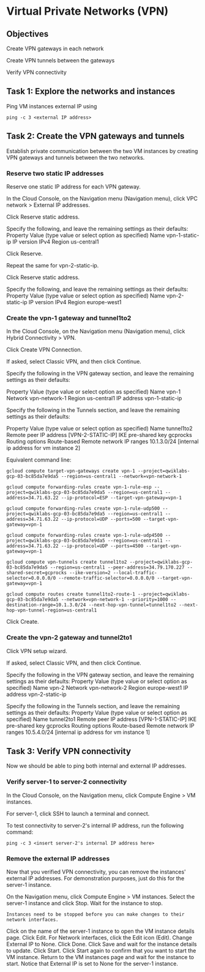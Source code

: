 # Virtual Private Networks (VPN)

## Objectives

Create VPN gateways in each network

Create VPN tunnels between the gateways

Verify VPN connectivity

## Task 1: Explore the networks and instances

Ping VM instances external IP using 
```
ping -c 3 <external IP address>
```

## Task 2: Create the VPN gateways and tunnels

Establish private communication between the two VM instances by creating VPN gateways and tunnels between the two networks.

### Reserve two static IP addresses

Reserve one static IP address for each VPN gateway.

In the Cloud Console, on the Navigation menu (Navigation menu), click VPC network > External IP addresses.

Click Reserve static address.

Specify the following, and leave the remaining settings as their defaults:
Property	Value (type value or select option as specified)
Name	vpn-1-static-ip
IP version	IPv4
Region	us-central1

Click Reserve.

Repeat the same for vpn-2-static-ip.

Click Reserve static address.

Specify the following, and leave the remaining settings as their defaults:
Property	Value (type value or select option as specified)
Name	vpn-2-static-ip
IP version	IPv4
Region	europe-west1

### Create the vpn-1 gateway and tunnel1to2

In the Cloud Console, on the Navigation menu (Navigation menu), click Hybrid Connectivity > VPN.

Click Create VPN Connection.

If asked, select Classic VPN, and then click Continue.

Specify the following in the VPN gateway section, and leave the remaining settings as their defaults:

Property	Value (type value or select option as specified)
Name	vpn-1
Network	vpn-network-1
Region	us-central1
IP address	vpn-1-static-ip

Specify the following in the Tunnels section, and leave the remaining settings as their defaults:

Property	Value (type value or select option as specified)
Name	tunnel1to2
Remote peer IP address	[VPN-2-STATIC-IP]
IKE pre-shared key	gcprocks
Routing options	Route-based
Remote network IP ranges	10.1.3.0/24 [internal ip address for vm instance 2]

Equivalent command line: 
```
gcloud compute target-vpn-gateways create vpn-1 --project=qwiklabs-gcp-03-bc85da7e9da5 --region=us-central1 --network=vpn-network-1 

gcloud compute forwarding-rules create vpn-1-rule-esp --project=qwiklabs-gcp-03-bc85da7e9da5 --region=us-central1 --address=34.71.63.22 --ip-protocol=ESP --target-vpn-gateway=vpn-1 

gcloud compute forwarding-rules create vpn-1-rule-udp500 --project=qwiklabs-gcp-03-bc85da7e9da5 --region=us-central1 --address=34.71.63.22 --ip-protocol=UDP --ports=500 --target-vpn-gateway=vpn-1 

gcloud compute forwarding-rules create vpn-1-rule-udp4500 --project=qwiklabs-gcp-03-bc85da7e9da5 --region=us-central1 --address=34.71.63.22 --ip-protocol=UDP --ports=4500 --target-vpn-gateway=vpn-1 

gcloud compute vpn-tunnels create tunnel1to2 --project=qwiklabs-gcp-03-bc85da7e9da5 --region=us-central1 --peer-address=34.79.170.227 --shared-secret=gcprocks --ike-version=2 --local-traffic-selector=0.0.0.0/0 --remote-traffic-selector=0.0.0.0/0 --target-vpn-gateway=vpn-1 

gcloud compute routes create tunnel1to2-route-1 --project=qwiklabs-gcp-03-bc85da7e9da5 --network=vpn-network-1 --priority=1000 --destination-range=10.1.3.0/24 --next-hop-vpn-tunnel=tunnel1to2 --next-hop-vpn-tunnel-region=us-central1
```

Click Create.

### Create the vpn-2 gateway and tunnel2to1

Click VPN setup wizard.

If asked, select Classic VPN, and then click Continue.

Specify the following in the VPN gateway section, and leave the remaining settings as their defaults:
Property	Value (type value or select option as specified)
Name	vpn-2
Network	vpn-network-2
Region	europe-west1
IP address	vpn-2-static-ip

Specify the following in the Tunnels section, and leave the remaining settings as their defaults:
Property	Value (type value or select option as specified)
Name	tunnel2to1
Remote peer IP address	[VPN-1-STATIC-IP]
IKE pre-shared key	gcprocks
Routing options	Route-based
Remote network IP ranges	10.5.4.0/24 [internal ip address for vm instance 1]

## Task 3: Verify VPN connectivity

Now we should be able to ping both internal and external IP addresses.

### Verify server-1 to server-2 connectivity
In the Cloud Console, on the Navigation menu, click Compute Engine > VM instances.

For server-1, click SSH to launch a terminal and connect.

To test connectivity to server-2's internal IP address, run the following command:
```
ping -c 3 <insert server-2's internal IP address here>
```

### Remove the external IP addresses

Now that you verified VPN connectivity, you can remove the instances' external IP addresses. For demonstration purposes, just do this for the server-1 instance.

On the Navigation menu, click Compute Engine > VM instances.
Select the server-1 instance and click Stop. Wait for the instance to stop.
```
Instances need to be stopped before you can make changes to their network interfaces.
```

Click on the name of the server-1 instance to open the VM instance details page.
Click Edit.
For Network interfaces, click the Edit icon (Edit).
Change External IP to None.
Click Done.
Click Save and wait for the instance details to update.
Click Start.
Click Start again to confirm that you want to start the VM instance.
Return to the VM instances page and wait for the instance to start.
Notice that External IP is set to None for the server-1 instance.
